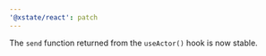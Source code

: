 ```yaml
---
'@xstate/react': patch
---
```


The `send` function returned from the `useActor()` hook is now stable.
